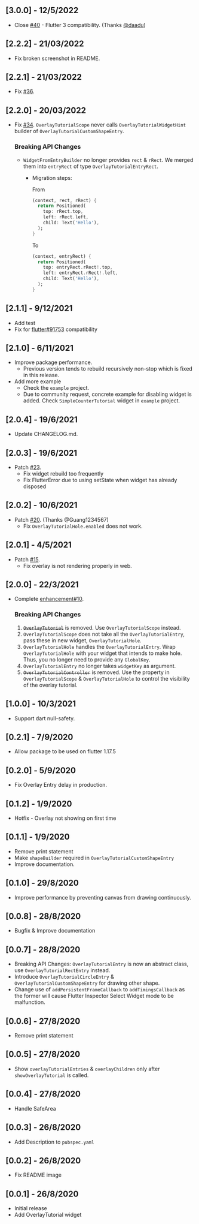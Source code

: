 ## [3.0.0] - 12/5/2022

- Close [#40](https://github.com/TabooSun/overlay_tutorial/issues/40) - Flutter 3 compatibility. (Thanks [@daadu](https://github.com/daadu))

## [2.2.2] - 21/03/2022

- Fix broken screenshot in README.

## [2.2.1] - 21/03/2022

- Fix [#36](https://github.com/TabooSun/overlay_tutorial/issues/36).

## [2.2.0] - 20/03/2022

- Fix [#34](https://github.com/TabooSun/overlay_tutorial/issues/34). `OverlayTutorialScope` never calls `OverlayTutorialWidgetHint` builder of `OverlayTutorialCustomShapeEntry`.
  ### Breaking API Changes
    - `WidgetFromEntryBuilder` no longer provides `rect` & `rRect`. We merged them into `entryRect` of
      type `OverlayTutorialEntryRect`.
        - Migration steps:
      
          From
            ```dart
            (context, rect, rRect) {
              return Positioned(
                top: rRect.top,
                left: rRect.left,
                child: Text('Hello'),
              );
            }
            ``` 
          To
            ```dart
            (context, entryRect) {
              return Positioned(
                top: entryRect.rRect!.top,
                left: entryRect.rRect!.left,
                child: Text('Hello'),
              );
            }
            ```

## [2.1.1] - 9/12/2021

- Add test
- Fix for [flutter#91753](https://github.com/flutter/flutter/pull/91753) compatibility

## [2.1.0] - 6/11/2021

- Improve package performance.
    - Previous version tends to rebuild recursively non-stop which is fixed in this release.
- Add more example
    - Check the `example` project.
    - Due to community request, concrete example for disabling widget is added. Check `SimpleCounterTutorial` widget
      in `example` project.

## [2.0.4] - 19/6/2021

- Update CHANGELOG.md.

## [2.0.3] - 19/6/2021

- Patch [#23](https://github.com/TabooSun/overlay_tutorial/issues/23).
    - Fix widget rebuild too frequently
    - Fix FlutterError due to using setState when widget has already disposed

## [2.0.2] - 10/6/2021

- Patch [#20](https://github.com/TabooSun/overlay_tutorial/issues/20). (Thanks @Guang1234567)
    - Fix `OverlayTutorialHole.enabled` does not work.

## [2.0.1] - 4/5/2021

- Patch [#15](https://github.com/TabooSun/overlay_tutorial/issues/15).
    - Fix overlay is not rendering properly in web.

## [2.0.0] - 22/3/2021

- Complete [enhancement#10](https://github.com/TabooSun/overlay_tutorial/issues/10).
  ### Breaking API Changes
    1. ~~`OverlayTutorial`~~ is removed. Use `OverlayTutorialScope` instead.
    2. `OverlayTutorialScope` does not take all the `OverlayTutorialEntry`, pass these in new
       widget, `OverlayTutorialHole`.
    3. `OverlayTutorialHole` handles the `OverlayTutorialEntry`. Wrap `OverlayTutorialHole` with your widget that
       intends to make hole. Thus, you no longer need to provide any `GlobalKey`.
    4. `OverlayTutorialEntry` no longer takes `widgetKey` as argument.
    5. ~~`OverlayTutorialController`~~ is removed. Use the property in `OverlayTutorialScope` & `OverlayTutorialHole` to
       control the visibility of the overlay tutorial.

## [1.0.0] - 10/3/2021

- Support dart null-safety.

## [0.2.1] - 7/9/2020

- Allow package to be used on flutter 1.17.5

## [0.2.0] - 5/9/2020

- Fix Overlay Entry delay in production.

## [0.1.2] - 1/9/2020

- Hotfix - Overlay not showing on first time

## [0.1.1] - 1/9/2020

- Remove print statement
- Make `shapeBuilder` required in `OverlayTutorialCustomShapeEntry`
- Improve documentation.

## [0.1.0] - 29/8/2020

- Improve performance by preventing canvas from drawing continuously.

## [0.0.8] - 28/8/2020

* Bugfix & Improve documentation

## [0.0.7] - 28/8/2020

* Breaking API Changes: `OverlayTutorialEntry` is now an abstract class, use `OverlayTutorialRectEntry` instead.
* Introduce `OverlayTutorialCircleEntry` & `OverlayTutorialCustomShapeEntry` for drawing other shape.
* Change use of `addPersistentFrameCallback` to `addTimingsCallback` as the former will cause Flutter Inspector Select
  Widget mode to be malfunction.

## [0.0.6] - 27/8/2020

* Remove print statement

## [0.0.5] - 27/8/2020

* Show `overlayTutorialEntries` & `overlayChildren` only after `showOverlayTutorial` is called.

## [0.0.4] - 27/8/2020

* Handle SafeArea

## [0.0.3] - 26/8/2020

* Add Description to `pubspec.yaml`

## [0.0.2] - 26/8/2020

* Fix README image

## [0.0.1] - 26/8/2020

* Initial release
* Add OverlayTutorial widget
